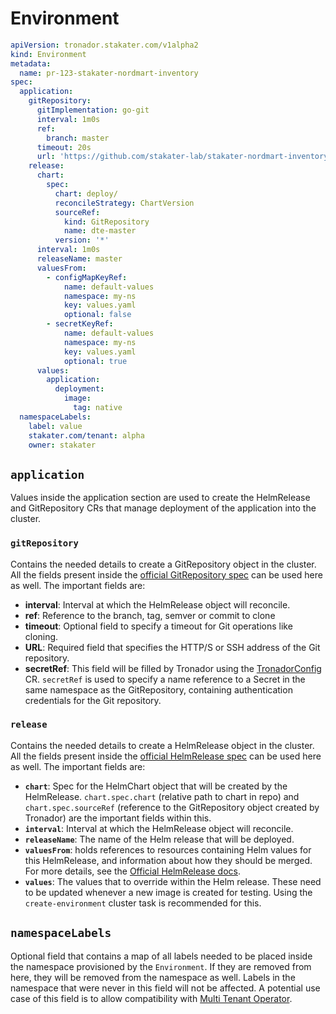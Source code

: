 # Environment

```yaml
apiVersion: tronador.stakater.com/v1alpha2
kind: Environment
metadata:
  name: pr-123-stakater-nordmart-inventory
spec:
  application:
    gitRepository:
      gitImplementation: go-git
      interval: 1m0s
      ref:
        branch: master
      timeout: 20s
      url: 'https://github.com/stakater-lab/stakater-nordmart-inventory'
    release:
      chart:
        spec:
          chart: deploy/
          reconcileStrategy: ChartVersion
          sourceRef:
            kind: GitRepository
            name: dte-master
          version: '*'
      interval: 1m0s
      releaseName: master
      valuesFrom:
        - configMapKeyRef:
            name: default-values
            namespace: my-ns
            key: values.yaml
            optional: false
        - secretKeyRef:
            name: default-values
            namespace: my-ns
            key: values.yaml
            optional: true
      values:
        application:
          deployment:
            image:
              tag: native
  namespaceLabels:
    label: value
    stakater.com/tenant: alpha
    owner: stakater
```

## `application`

Values inside the application section are used to create the HelmRelease and GitRepository CRs that manage deployment of the application into the cluster.

### `gitRepository`

Contains the needed details to create a GitRepository object in the cluster. All the fields present inside the [official GitRepository spec](https://fluxcd.io/docs/components/source/gitrepositories/) can be used here as well. The important fields are:

- **interval**: Interval at which the HelmRelease object will reconcile.
- **ref**: Reference to the branch, tag, semver or commit to clone
- **timeout**: Optional field to specify a timeout for Git operations like cloning.
- **URL**: Required field that specifies the HTTP/S or SSH address of the Git repository.
- **secretRef**: This field will be filled by Tronador using the [TronadorConfig](./tronador_config.md) CR. `secretRef` is used to specify a name reference to a Secret in the same namespace as the GitRepository, containing authentication credentials for the Git repository.

### `release`

Contains the needed details to create a HelmRelease object in the cluster. All the fields present inside the [official HelmRelease spec](https://fluxcd.io/docs/components/helm/helmreleases/) can be used here as well. The important fields are:

- **`chart`**: Spec for the HelmChart object that will be created by the HelmRelease. `chart.spec.chart` (relative path to chart in repo) and `chart.spec.sourceRef` (reference to the GitRepository object created by Tronador) are the important fields within this.
- **`interval`**: Interval at which the HelmRelease object will reconcile.
- **`releaseName`**: The name of the Helm release that will be deployed.
- **`valuesFrom`**: holds references to resources containing Helm values for this HelmRelease, and information about how they should be merged. For more details, see the [Official HelmRelease docs](https://fluxcd.io/legacy/helm-operator/helmrelease-guide/values/).
- **`values`**: The values that to override within the Helm release. These need to be updated whenever a new image is created for testing. Using the `create-environment` cluster task is recommended for this.

## `namespaceLabels`

Optional field that contains a map of all labels needed to be placed inside the namespace provisioned by the `Environment`. If they are removed from here, they will be removed from the namespace as well. Labels in the namespace that were never in this field will not be affected. A potential use case of this field is to allow compatibility with [Multi Tenant Operator](https://docs.stakater.com/mto/main/index.html).
